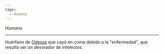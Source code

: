 ```yaml
---
tags:
  - Humano
---
```

*Humano*
___
Huérfano de [Odessa](../Lugares/Ciudades/Odessa.md) que cayó en coma debido a la "enfermedad", que resultó ser un devorador de intelectos.
